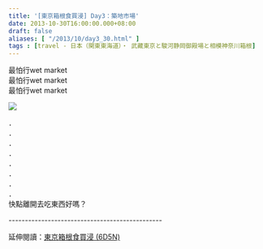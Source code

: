 ```yaml
---
title: '[東京箱根食買浸] Day3：築地市場'
date: 2013-10-30T16:00:00.000+08:00
draft: false
aliases: [ "/2013/10/day3_30.html" ]
tags : [travel - 日本（関東東海道）・ 武藏東京と駿河静岡御殿場と相模神奈川箱根]
---
```


最怕行wet market  
最怕行wet market  
最怕行wet market  

![](/images/tokyo3d.jpg)

．  
．  
．  
．  
．  
．  
．  
．  
快點離開去吃東西好嗎？  
  
\-----------------------------------------------  
  
延伸閱讀：[東京箱根食買浸 (6D5N)](https://hidie.net/tokyo6d5n/)
